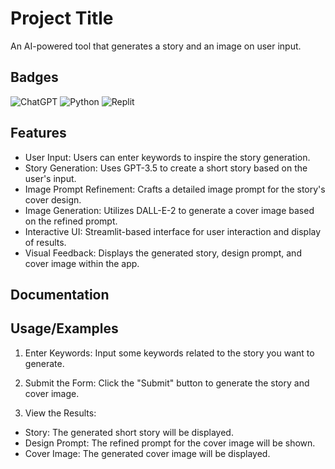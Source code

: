
# Project Title

An AI-powered tool that generates a story and an image on user input.


## Badges

![ChatGPT](https://img.shields.io/badge/chatGPT-74aa9c?style=for-the-badge&logo=openai&logoColor=white)
![Python](https://img.shields.io/badge/python-3670A0?style=for-the-badge&logo=python&logoColor=ffdd54)
![Replit](https://img.shields.io/badge/Replit-DD1200?style=for-the-badge&logo=Replit&logoColor=white)


## Features

- User Input: Users can enter keywords to inspire the story generation.
- Story Generation: Uses GPT-3.5 to create a short story based on the user's input.
- Image Prompt Refinement: Crafts a detailed image prompt for the story's cover design.
- Image Generation: Utilizes DALL-E-2 to generate a cover image based on the refined prompt.
- Interactive UI: Streamlit-based interface for user interaction and display of results.
- Visual Feedback: Displays the generated story, design prompt, and cover image within the app.


## Documentation




## Usage/Examples

1. Enter Keywords: Input some keywords related to the story you want to generate.

2. Submit the Form: Click the "Submit" button to generate the story and cover image.

3. View the Results:

  - Story: The generated short story will be displayed.
  - Design Prompt: The refined prompt for the cover image will be shown.
  - Cover Image: The generated cover image will be displayed.

